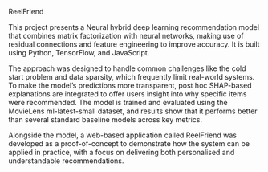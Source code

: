 ReelFriend

This project presents a Neural hybrid deep learning recommendation model that combines matrix factorization with neural networks, making use of residual connections and feature engineering to improve accuracy. It is built using Python, TensorFlow, and JavaScript.

The approach was designed to handle common challenges like the cold start problem and data sparsity, which frequently limit real-world systems. To make the model’s predictions more transparent, post hoc SHAP-based explanations are integrated to offer users insight into why specific items were recommended. 
The model is trained and evaluated using the MovieLens ml-latest-small dataset, and results show that it performs better than several standard baseline models across key metrics.

Alongside the model, a web-based application called ReelFriend was developed as a proof-of-concept to demonstrate how the system can be applied in practice, with a focus on delivering both personalised and understandable recommendations.
